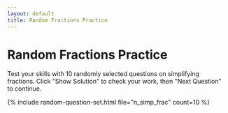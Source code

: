 ```yaml
---
layout: default
title: Random Fractions Practice
---
```


# Random Fractions Practice

Test your skills with 10 randomly selected questions on simplifying fractions. Click "Show Solution" to check your work, then "Next Question" to continue.

{% include random-question-set.html file="n_simp_frac" count=10 %}
